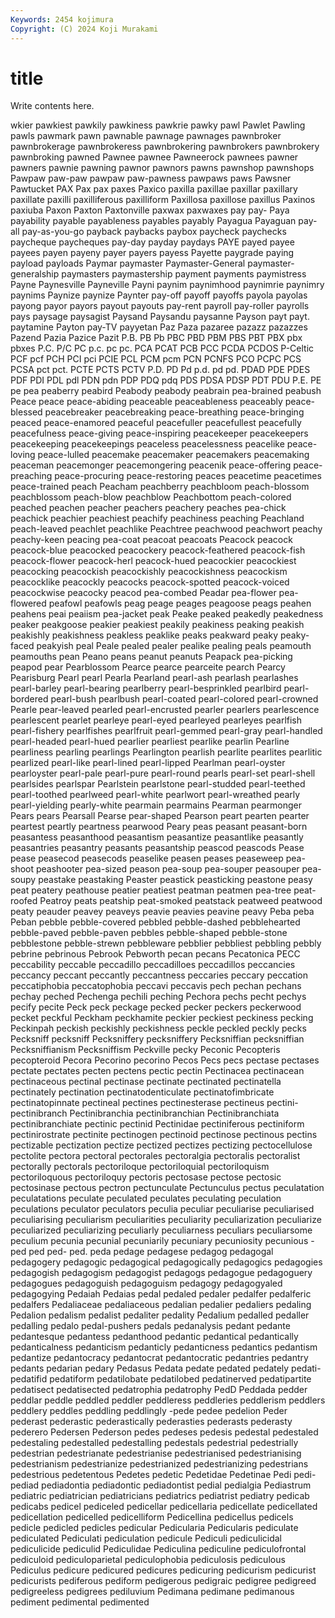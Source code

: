 ```yaml
---
Keywords: 2454 kojimura
Copyright: (C) 2024 Koji Murakami
---
```


# title

Write contents here.



wkier pawkiest pawkily pawkiness pawkrie pawky pawl Pawlet Pawling
pawls pawmark pawn pawnable pawnage pawnages pawnbroker pawnbrokerage pawnbrokeress pawnbrokering
pawnbrokers pawnbrokery pawnbroking pawned Pawnee pawnee Pawneerock pawnees pawner pawners
pawnie pawning pawnor pawnors pawns pawnshop pawnshops Pawpaw paw-paw pawpaw
paw-pawness pawpaws paws Pawsner Pawtucket PAX Pax pax paxes Paxico
paxilla paxillae paxillar paxillary paxillate paxilli paxilliferous paxilliform Paxillosa paxillose
paxillus Paxinos paxiuba Paxon Paxton Paxtonville paxwax paxwaxes pay pay-
Paya payability payable payableness payables payably Payagua Payaguan pay-all pay-as-you-go
payback paybacks paybox paycheck paychecks paycheque paycheques pay-day payday paydays
PAYE payed payee payees payen payeny payer payers payess Payette
paygrade paying payload payloads Paymar paymaster Paymaster-General paymaster-generalship paymasters paymastership
payment payments paymistress Payne Paynesville Payneville Payni paynim paynimhood paynimrie
paynimry paynims Paynize paynize Paynter pay-off payoff payoffs payola payolas
payong payor payors payout payouts pay-rent payroll pay-roller payrolls pays
paysage paysagist Paysand Paysandu paysanne Payson payt payt. paytamine Payton
pay-TV payyetan Paz Paza pazaree pazazz pazazzes Pazend Pazia Pazice
Pazit P.B. PB Pb PBC PBD PBM PBS PBT PBX
pbx pbxes P.C. P/C PC p.c. pc pc. PCA PCAT
PCB PCC PCDA PCDOS P-Celtic PCF pcf PCH PCI pci
PCIE PCL PCM pcm PCN PCNFS PCO PCPC PCS PCSA
pct pct. PCTE PCTS PCTV P.D. PD Pd p.d. pd
pd. PDAD PDE PDES PDF PDI PDL pdl PDN pdn
PDP PDQ pdq PDS PDSA PDSP PDT PDU P.E. PE
pe pea peaberry peabird Peabody peabody peabrain pea-brained peabush Peace
peace peace-abiding peaceable peaceableness peaceably peace-blessed peacebreaker peacebreaking peace-breathing peace-bringing
peaced peace-enamored peaceful peacefuller peacefullest peacefully peacefulness peace-giving peace-inspiring peacekeeper
peacekeepers peacekeeping peacekeepings peaceless peacelessness peacelike peace-loving peace-lulled peacemake peacemaker
peacemakers peacemaking peaceman peacemonger peacemongering peacenik peace-offering peace-preaching peace-procuring peace-restoring
peaces peacetime peacetimes peace-trained peach Peacham peachberry peachbloom peach-blossom peachblossom
peach-blow peachblow Peachbottom peach-colored peached peachen peacher peachers peachery peaches
pea-chick peachick peachier peachiest peachify peachiness peaching Peachland peach-leaved peachlet
peachlike Peachtree peachwood peachwort peachy peachy-keen peacing pea-coat peacoat peacoats
Peacock peacock peacock-blue peacocked peacockery peacock-feathered peacock-fish peacock-flower peacock-herl peacock-hued
peacockier peacockiest peacocking peacockish peacockishly peacockishness peacockism peacocklike peacockly peacocks
peacock-spotted peacock-voiced peacockwise peacocky peacod pea-combed Peadar pea-flower pea-flowered peafowl
peafowls peag peage peages peagoose peags peahen peahens peai peaiism
pea-jacket peak Peake peaked peakedly peakedness peaker peakgoose peakier peakiest
peakily peakiness peaking peakish peakishly peakishness peakless peaklike peaks peakward
peaky peaky-faced peakyish peal Peale pealed pealer pealike pealing peals
peamouth peamouths pean Peano peans peanut peanuts Peapack pea-picking peapod
pear Pearblossom Pearce pearce pearceite pearch Pearcy Pearisburg Pearl pearl
Pearla Pearland pearl-ash pearlash pearlashes pearl-barley pearl-bearing pearlberry pearl-besprinkled pearlbird
pearl-bordered pearl-bush pearlbush pearl-coated pearl-colored pearl-crowned Pearle pear-leaved pearled pearl-encrusted
pearler pearlers pearlescence pearlescent pearlet pearleye pearl-eyed pearleyed pearleyes pearlfish
pearl-fishery pearlfishes pearlfruit pearl-gemmed pearl-gray pearl-handled pearl-headed pearl-hued pearlier pearliest
pearlike pearlin Pearline pearliness pearling pearlings Pearlington pearlish pearlite pearlites
pearlitic pearlized pearl-like pearl-lined pearl-lipped Pearlman pearl-oyster pearloyster pearl-pale pearl-pure
pearl-round pearls pearl-set pearl-shell pearlsides pearlspar Pearlstein pearlstone pearl-studded pearl-teethed
pearl-toothed pearlweed pearl-white pearlwort pearl-wreathed pearly pearl-yielding pearly-white pearmain pearmains
Pearman pearmonger Pears pears Pearsall Pearse pear-shaped Pearson peart pearten
pearter peartest peartly peartness pearwood Peary peas peasant peasant-born peasantess
peasanthood peasantism peasantize peasantlike peasantly peasantries peasantry peasants peasantship peascod
peascods Pease pease peasecod peasecods peaselike peasen peases peaseweep pea-shoot
peashooter pea-sized peason pea-soup pea-souper peasouper pea-soupy peastake peastaking Peaster
peastick peasticking peastone peasy peat peatery peathouse peatier peatiest peatman
peatmen pea-tree peat-roofed Peatroy peats peatship peat-smoked peatstack peatweed peatwood
peaty peauder peavey peaveys peavie peavies peavine peavy Peba peba
Peban pebble pebble-covered pebbled pebble-dashed pebblehearted pebble-paved pebble-paven pebbles pebble-shaped
pebble-stone pebblestone pebble-strewn pebbleware pebblier pebbliest pebbling pebbly pebrine pebrinous
Pebrook Pebworth pecan pecans Pecatonica PECC peccability peccable peccadillo peccadilloes
peccadillos peccancies peccancy peccant peccantly peccantness peccaries peccary peccation peccatiphobia
peccatophobia peccavi peccavis pech pechan pechans pechay peched Pechenga pechili
peching Pechora pechs pecht pechys pecify pecite Peck peck peckage
pecked pecker peckers peckerwood pecket peckful Peckham peckhamite peckier peckiest
peckiness pecking Peckinpah peckish peckishly peckishness peckle peckled peckly pecks
Pecksniff pecksniff Pecksniffery pecksniffery Pecksniffian pecksniffian Pecksniffianism Pecksniffism Peckville pecky
Peconic Pecopteris pecopteroid Pecora Pecorino pecorino Pecos Pecs pecs pectase
pectases pectate pectates pecten pectens pectic pectin Pectinacea pectinacean pectinaceous
pectinal pectinase pectinate pectinated pectinatella pectinately pectination pectinatodenticulate pectinatofimbricate pectinatopinnate
pectineal pectines pectinesterase pectineus pectini- pectinibranch Pectinibranchia pectinibranchian Pectinibranchiata pectinibranchiate
pectinic pectinid Pectinidae pectiniferous pectiniform pectinirostrate pectinite pectinogen pectinoid pectinose
pectinous pectins pectizable pectization pectize pectized pectizes pectizing pectocellulose pectolite
pectora pectoral pectorales pectoralgia pectoralis pectoralist pectorally pectorals pectoriloque pectoriloquial
pectoriloquism pectoriloquous pectoriloquy pectoris pectosase pectose pectosic pectosinase pectous pectron
pectunculate Pectunculus pectus peculatation peculatations peculate peculated peculates peculating peculation
peculations peculator peculators peculia peculiar peculiarise peculiarised peculiarising peculiarism peculiarities
peculiarity peculiarization peculiarize peculiarized peculiarizing peculiarly peculiarness peculiars peculiarsome peculium
pecunia pecunial pecuniarily pecuniary pecuniosity pecunious -ped ped ped- ped.
peda pedage pedagese pedagog pedagogal pedagogery pedagogic pedagogical pedagogically pedagogics
pedagogies pedagogish pedagogism pedagogist pedagogs pedagogue pedagoguery pedagogues pedagoguish pedagoguism
pedagogy pedagogyaled pedagogying Pedaiah Pedaias pedal pedaled pedaler pedalfer pedalferic
pedalfers Pedaliaceae pedaliaceous pedalian pedalier pedaliers pedaling Pedalion pedalism pedalist
pedaliter pedality Pedalium pedalled pedaller pedalling pedalo pedal-pushers pedals pedanalysis
pedant pedante pedantesque pedantess pedanthood pedantic pedantical pedantically pedanticalness pedanticism
pedanticly pedanticness pedantics pedantism pedantize pedantocracy pedantocrat pedantocratic pedantries pedantry
pedants pedarian pedary Pedasus Pedata pedate pedated pedately pedati- pedatifid
pedatiform pedatilobate pedatilobed pedatinerved pedatipartite pedatisect pedatisected pedatrophia pedatrophy PedD
Peddada pedder peddlar peddle peddled peddler peddleress peddleries peddlerism peddlers
peddlery peddles peddling peddlingly -pede pedee pedelion Peder pederast pederastic
pederastically pederasties pederasts pederasty pederero Pedersen Pederson pedes pedeses pedesis
pedestal pedestaled pedestaling pedestalled pedestalling pedestals pedestrial pedestrially pedestrian pedestrianate
pedestrianise pedestrianised pedestrianising pedestrianism pedestrianize pedestrianized pedestrianizing pedestrians pedestrious pedetentous
Pedetes pedetic Pedetidae Pedetinae Pedi pedi- pediad pediadontia pediadontic pediadontist
pedial pedialgia Pediastrum pediatric pediatrician pediatricians pediatrics pediatrist pediatry pedicab
pedicabs pedicel pediceled pedicellar pedicellaria pedicellate pedicellated pedicellation pedicelled pedicelliform
Pedicellina pedicellus pedicels pedicle pedicled pedicles pedicular Pedicularia Pedicularis pediculate
pediculated Pediculati pediculation pedicule Pediculi pediculicidal pediculicide pediculid Pediculidae Pediculina
pediculine pediculofrontal pediculoid pediculoparietal pediculophobia pediculosis pediculous Pediculus pedicure pedicured
pedicures pedicuring pedicurism pedicurist pedicurists pediferous pediform pedigerous pedigraic pedigree
pedigreed pedigreeless pedigrees pediluvium Pedimana pedimane pedimanous pediment pedimental pedimented

